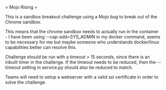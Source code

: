 = Mojo Rising =

This is a sandbox breakout challenge using a Mojo bug to break out of the Chrome sandbox.

This means that the chrome sandbox needs to actually run in the container - I have been
using --cap-add=SYS_ADMIN in my docker command, seems to be necessary for me but maybe
someone who understands docker/linux capabilities better can resolve this.

Challenge should be run with a timeout > 15 seconds, since there is an inbuilt timer in
the challenge. If the timeout needs to be reduced, then the --timeout setting in service.py
should also be reduced to match.

Teams will need to setup a webserver with a valid ssl certificate in order to solve the 
challenge.
